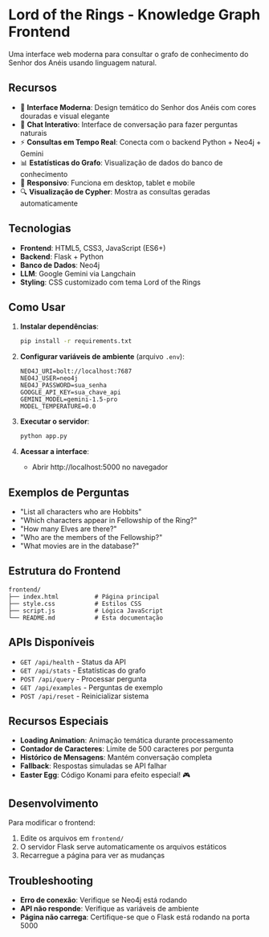 # Lord of the Rings - Knowledge Graph Frontend

Uma interface web moderna para consultar o grafo de conhecimento do Senhor dos Anéis usando linguagem natural.

## Recursos

- 🎨 **Interface Moderna**: Design temático do Senhor dos Anéis com cores douradas e visual elegante
- 💬 **Chat Interativo**: Interface de conversação para fazer perguntas naturais
- ⚡ **Consultas em Tempo Real**: Conecta com o backend Python + Neo4j + Gemini
- 📊 **Estatísticas do Grafo**: Visualização de dados do banco de conhecimento
- 📱 **Responsivo**: Funciona em desktop, tablet e mobile
- 🔍 **Visualização de Cypher**: Mostra as consultas geradas automaticamente

## Tecnologias

- **Frontend**: HTML5, CSS3, JavaScript (ES6+)
- **Backend**: Flask + Python
- **Banco de Dados**: Neo4j
- **LLM**: Google Gemini via Langchain
- **Styling**: CSS customizado com tema Lord of the Rings

## Como Usar

1. **Instalar dependências**:

   ```bash
   pip install -r requirements.txt
   ```

2. **Configurar variáveis de ambiente** (arquivo `.env`):

   ```
   NEO4J_URI=bolt://localhost:7687
   NEO4J_USER=neo4j
   NEO4J_PASSWORD=sua_senha
   GOOGLE_API_KEY=sua_chave_api
   GEMINI_MODEL=gemini-1.5-pro
   MODEL_TEMPERATURE=0.0
   ```

3. **Executar o servidor**:

   ```bash
   python app.py
   ```

4. **Acessar a interface**:
   - Abrir http://localhost:5000 no navegador

## Exemplos de Perguntas

- "List all characters who are Hobbits"
- "Which characters appear in Fellowship of the Ring?"
- "How many Elves are there?"
- "Who are the members of the Fellowship?"
- "What movies are in the database?"

## Estrutura do Frontend

```
frontend/
├── index.html          # Página principal
├── style.css           # Estilos CSS
├── script.js           # Lógica JavaScript
└── README.md           # Esta documentação
```

## APIs Disponíveis

- `GET /api/health` - Status da API
- `GET /api/stats` - Estatísticas do grafo
- `POST /api/query` - Processar pergunta
- `GET /api/examples` - Perguntas de exemplo
- `POST /api/reset` - Reinicializar sistema

## Recursos Especiais

- **Loading Animation**: Animação temática durante processamento
- **Contador de Caracteres**: Limite de 500 caracteres por pergunta
- **Histórico de Mensagens**: Mantém conversação completa
- **Fallback**: Respostas simuladas se API falhar
- **Easter Egg**: Código Konami para efeito especial! 🎮

## Desenvolvimento

Para modificar o frontend:

1. Edite os arquivos em `frontend/`
2. O servidor Flask serve automaticamente os arquivos estáticos
3. Recarregue a página para ver as mudanças

## Troubleshooting

- **Erro de conexão**: Verifique se Neo4j está rodando
- **API não responde**: Verifique as variáveis de ambiente
- **Página não carrega**: Certifique-se que o Flask está rodando na porta 5000
